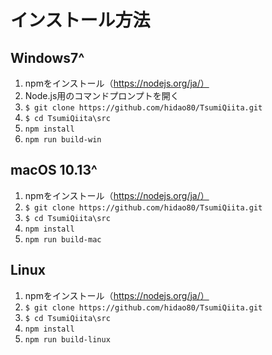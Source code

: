 # インストール方法

## Windows7^

1. npmをインストール（https://nodejs.org/ja/）
2. Node.js用のコマンドプロンプトを開く
3. `$ git clone https://github.com/hidao80/TsumiQiita.git`
4. `$ cd TsumiQiita\src`
5. `npm install`
6. `npm run build-win`

## macOS 10.13^

1. npmをインストール（https://nodejs.org/ja/）
3. `$ git clone https://github.com/hidao80/TsumiQiita.git`
4. `$ cd TsumiQiita\src`
5. `npm install`
6. `npm run build-mac`

## Linux

1. npmをインストール（https://nodejs.org/ja/）
3. `$ git clone https://github.com/hidao80/TsumiQiita.git`
4. `$ cd TsumiQiita\src`
5. `npm install`
6. `npm run build-linux`
